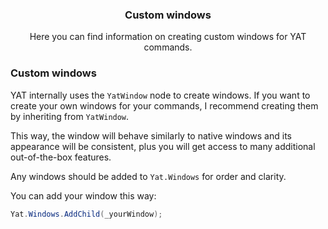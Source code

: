 <div align="center">
	<h3>Custom windows</h1>
	<p>Here you can find information on creating custom windows for YAT commands.</p>
</div>

### Custom windows

YAT internally uses the `YatWindow` node to create windows.
If you want to create your own windows for your commands, I recommend creating them by inheriting from `YatWindow`.

This way, the window will behave similarly to native windows and its appearance will be consistent, plus you will get access to many additional out-of-the-box features.

Any windows should be added to `Yat.Windows` for order and clarity.

You can add your window this way:

```csharp
Yat.Windows.AddChild(_yourWindow);
```
